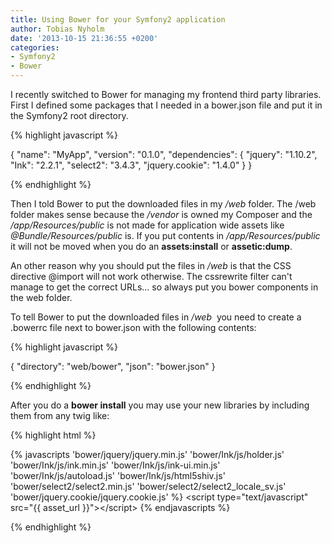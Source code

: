 ```yaml
---
title: Using Bower for your Symfony2 application
author: Tobias Nyholm
date: '2013-10-15 21:36:55 +0200'
categories:
- Symfony2
- Bower
---
```


I recently switched to Bower for managing my frontend third party libraries. First I defined some packages that I needed in a bower.json file and put it in the Symfony2 root directory.


{% highlight javascript %}


{
&quot;name&quot;: &quot;MyApp&quot;,
&quot;version&quot;: &quot;0.1.0&quot;,
&quot;dependencies&quot;: {
&quot;jquery&quot;: &quot;1.10.2&quot;,
&quot;Ink&quot;: &quot;2.2.1&quot;,
&quot;select2&quot;: &quot;3.4.3&quot;,
&quot;jquery.cookie&quot;: &quot;1.4.0&quot;
}
}


{% endhighlight %}


Then I told Bower to put the downloaded files in my <em>/web</em> folder. The /web folder makes sense because the <em>/vendor</em> is owned my Composer and the <em>/app/Resources/public</em> is not made for application wide assets like <em>@Bundle/Resources/public</em> is. If you put contents in <em>/app/Resources/public</em> it will not be moved when you do an <strong>assets:install</strong> or <strong>assetic:dump</strong>.


An other reason why you should put the files in<em> /web</em> is that the CSS directive @import will not work otherwise. The cssrewrite filter can't manage to get the correct URLs... so always put you bower components in the web folder.


To tell Bower to put the downloaded files in <em>/web</em>  you need to create a .bowerrc file next to bower.json with the following contents:


{% highlight javascript %}


{
&quot;directory&quot;: &quot;web/bower&quot;,
&quot;json&quot;: &quot;bower.json&quot;
}


{% endhighlight %}


After you do a <strong>bower install</strong> you may use your new libraries by including them from any twig like:


{% highlight html %}


\{\% javascripts
'bower/jquery/jquery.min.js'
'bower/Ink/js/holder.js'
'bower/Ink/js/ink.min.js'
'bower/Ink/js/ink-ui.min.js'
'bower/Ink/js/autoload.js'
'bower/Ink/js/html5shiv.js'
'bower/select2/select2.min.js'
'bower/select2/select2_locale_sv.js'
'bower/jquery.cookie/jquery.cookie.js'
\%\}
 &lt;script type=&quot;text/javascript&quot; src=&quot;{{ asset_url }}&quot;&gt;&lt;/script&gt;
 \{\% endjavascripts \%\}


{% endhighlight %}

